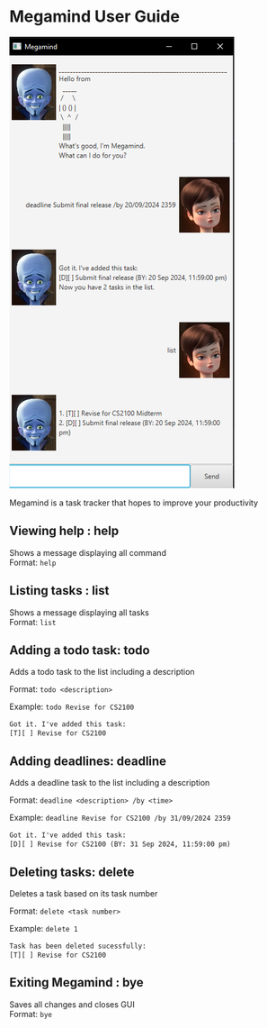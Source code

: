 # Megamind User Guide
![Ui.png](Ui.png)

Megamind is a task tracker that hopes to improve your productivity

## Viewing help : help
Shows a message displaying all command
<br/>
Format: `help`

## Listing tasks : list
Shows a message displaying all tasks
<br/>
Format: `list`


## Adding a todo task: todo
Adds a todo task to the list including a description
<br/>

Format: `todo <description>`
<br/>

Example: `todo Revise for CS2100`
<br/>

```
Got it. I've added this task:
[T][ ] Revise for CS2100
```


## Adding deadlines: deadline
Adds a deadline task to the list including a description
<br/>

Format: `deadline <description> /by <time>`
<br/>

Example: `deadline Revise for CS2100 /by 31/09/2024 2359`
<br/>

```
Got it. I've added this task:
[D][ ] Revise for CS2100 (BY: 31 Sep 2024, 11:59:00 pm)
```

## Deleting tasks: delete
Deletes a task based on its task number
<br/>

Format: `delete <task number>`
<br/>

Example: `delete 1`
<br/>

```
Task has been deleted sucessfully:
[T][ ] Revise for CS2100
```

## Exiting Megamind : bye
Saves all changes and closes GUI
<br/>
Format: `bye`